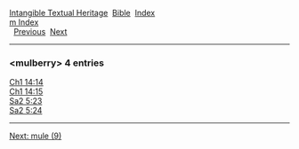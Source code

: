 [Intangible Textual Heritage](../../index)  [Bible](../index) 
[Index](index)   
[m Index](_m_)  
  [Previous](c07611)  [Next](c07613) 

------------------------------------------------------------------------

### &lt;mulberry&gt; 4 entries

[Ch1 14:14](../kjv/ch1014.htm#014)  
[Ch1 14:15](../kjv/ch1014.htm#015)  
[Sa2 5:23](../kjv/sa2005.htm#023)  
[Sa2 5:24](../kjv/sa2005.htm#024)  

------------------------------------------------------------------------

[Next: mule (9)](c07613)
